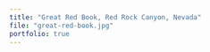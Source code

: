 ```yaml
---
title: "Great Red Book, Red Rock Canyon, Nevada"
file: "great-red-book.jpg"
portfolio: true
---
```

